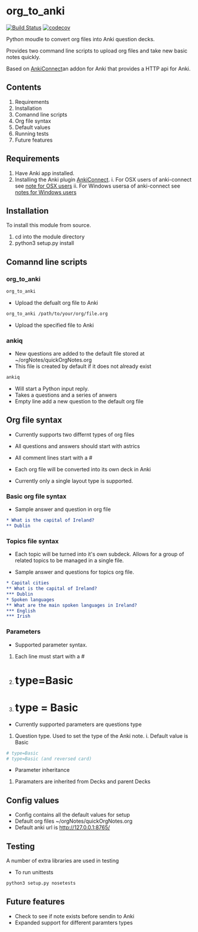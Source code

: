# org_to_anki

[![Build Status](https://travis-ci.org/c-okelly/org_to_anki.svg?branch=master)](https://travis-ci.org/c-okelly/org_to_anki) [![codecov](https://codecov.io/gh/c-okelly/org_to_anki/branch/master/graph/badge.svg)](https://codecov.io/gh/c-okelly/org_to_anki)

Python moudle to convert org files into Anki question decks.

Provides two command line scripts to upload org files and take new basic notes quickly.
 
Based on [AnkiConnect](https://ankiweb.net/shared/info/2055492159)an addon for Anki that provides a HTTP api for Anki.

## Contents

1. Requirements
2. Installation
3. Comannd line scripts
4. Org file syntax
5. Default values
6. Running tests
7. Future features

## Requirements

1. Have Anki app installed.
2. Installing the Anki plugin [AnkiConnect](https://ankiweb.net/shared/info/2055492159). 
    i. For OSX users of anki-connect see [note for OSX users](https://foosoft.net/projects/anki-connect/#installation)
    ii. For Windows usersa of anki-connect see [notes for Windows users](https://foosoft.net/projects/anki-connect/#installation) 

## Installation

To install this module from source.

1. cd into the module directory
2. python3 setup.py install

## Comannd line scripts

### org_to_anki

```bash
org_to_anki
```
* Upload the defualt org file to Anki

```bash
org_to_anki /path/to/your/org/file.org
```
* Upload the specified file to Anki

### ankiq

* New questions are added to the default file stored at ~/orgNotes/quickOrgNotes.org
* This file is created by default if it does not already exist

```bash
ankiq
```
* Will start a Python input reply.
* Takes a questions and a series of anwers
* Empty line add a new question to the default org file

## Org file syntax

* Currently supports two differnt types of org files
* All questions and answers should start with astrics
* All comment lines start with a #

* Each org file will be converted into its own deck in Anki
* Currently only a single layout type is supported.

### Basic org file syntax

* Sample answer and question in org file

 ```org
 * What is the capital of Ireland?
 ** Dublin
 ```
 
### Topics file syntax

* Each topic will be turned into it's own subdeck. Allows for a group of related topics to be managed in a single file.

* Sample answer and questions for topics org file.

 ```org
 * Capital cities
 ** What is the capital of Ireland?
 *** Dublin
 * Spoken languages
 ** What are the main spoken languages in Ireland?
 *** English
 *** Irish
 ```

### Parameters

* Supported parameter syntax.

1. Each line must start with a #
2. # type=Basic
3. # type = Basic

* Currently supported parameters are questions type

1. Question type. Used to set the type of the Anki note.
    i. Default value is Basic

```org
# type=Basic
# type=Basic (and reversed card)
```

* Parameter inheritance

1. Paramaters are inherited from Decks and parent Decks

## Config values

* Config contains all the default values for setup
* Default org files ~/orgNotes/quickOrgNotes.org
* Default anki url is http://127.0.0.1:8765/

## Testing

A number of extra libraries are used in testing

* To run unittests 
``` bash
python3 setup.py nosetests
```

## Future features

* Check to see if note exists before sendin to Anki
* Expanded support for different paramters types
 
